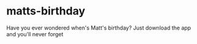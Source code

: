 # matts-birthday
Have you ever wondered when's Matt's birthday? Just download the app and you'll
never forget
